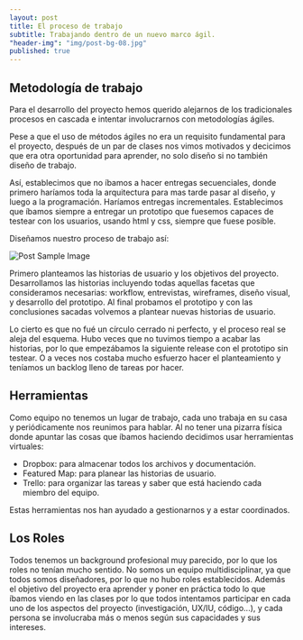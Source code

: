 ```yaml
---
layout: post
title: El proceso de trabajo
subtitle: Trabajando dentro de un nuevo marco ágil.
"header-img": "img/post-bg-08.jpg"
published: true
---
```





<h2 class="section-heading">Metodología de trabajo</h2>

<p>Para el desarrollo del proyecto hemos querido alejarnos de los tradicionales procesos en cascada e intentar involucrarnos con metodologías ágiles.</p>

<p>Pese a que el uso de métodos ágiles no era un requisito fundamental para el proyecto, después de un par de clases nos vimos motivados y decicimos que era otra oportunidad para aprender, no solo diseño si no también diseño de trabajo.</p>

<p>Así, establecimos que no íbamos a hacer entregas secuenciales, donde primero haríamos toda la arquitectura para mas tarde pasar al diseño, y luego a la programación. Haríamos entregas incrementales. Establecimos que íbamos siempre a entregar un prototipo que fuesemos capaces de testear con los usuarios, usando html y css, siempre que fuese posible.</p>

<p>Diseñamos nuestro proceso de trabajo así:</p>

<img src="{{ site.baseurl }}/img/metodo-agil-23.png" alt="Post Sample Image">

<p>Primero planteamos las historias de usuario y los objetivos del proyecto. Desarrollamos las historias incluyendo todas aquellas facetas que consideramos necesarias: workflow, entrevistas, wireframes, diseño visual, y desarrollo del prototipo. Al final probamos el prototipo y con las conclusiones sacadas volvemos a plantear nuevas historias de usuario.</p>

<p>Lo cierto es que no fué un círculo cerrado ni perfecto, y el proceso real se aleja del esquema. Hubo veces que no tuvimos tiempo a acabar las historias, por lo que empezábamos la siguiente release con el prototipo sin testear. O a veces nos costaba mucho esfuerzo hacer el planteamiento y teníamos un backlog lleno de tareas por hacer.</p>

<h2 class="section-heading">Herramientas</h2>

<p>Como equipo no tenemos un lugar de trabajo, cada uno trabaja en su casa y periódicamente nos reunimos para hablar. Al no tener una pizarra física donde apuntar las cosas que íbamos haciendo decidimos usar herramientas virtuales:
</p>
<ul>
<li>Dropbox: para almacenar todos los archivos y documentación.</li>
<li>Featured Map: para planear las historias de usuario.</li>
<li>Trello: para organizar las tareas y saber que está haciendo cada miembro del equipo.</li>
</ul>
Estas herramientas nos han ayudado a gestionarnos y a estar coordinados.


<h2 class="section-heading">Los Roles</h2>

<p>Todos tenemos un background profesional muy parecido, por lo que los roles no tenían mucho sentido. No somos un equipo multidisciplinar, ya que todos somos diseñadores, por lo que no hubo roles establecidos. Además el objetivo del proyecto era aprender y poner en práctica todo lo que íbamos viendo en las clases por lo que todos intentamos participar en cada uno de los aspectos del proyecto (investigación, UX/IU, código...), y cada persona se involucraba más o menos según sus capacidades y sus intereses.</p>
